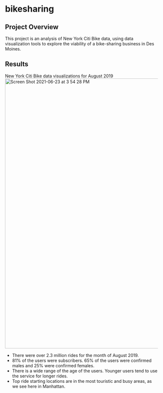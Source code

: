 # bikesharing
## Project Overview
This project is an analysis of New York Citi Bike data, using data visualization tools to explore the viability of a bike-sharing business in Des Moines.
## Results 
New York Citi Bike data visualizations for August 2019
<img width="888" alt="Screen Shot 2021-06-23 at 3 54 28 PM" src="https://user-images.githubusercontent.com/77812423/123159758-61913f80-d43b-11eb-93c5-4549765d2d67.png">
- There were over 2.3 million rides for the month of August 2019.
- 81% of the users were subscribers. 65% of the users were confirmed males and 25% were confirmed females.
- There is a wide range of the age of the users. Younger users tend to use the service for longer rides.
- Top ride starting locations are in the most touristic and busy areas, as we see here in Manhattan.
